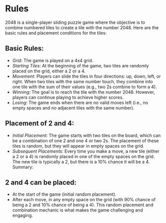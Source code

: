 # Rules

2048 is a single-player sliding puzzle game where the objective is to combine numbered tiles to create a tile with the number 2048. Here are the basic rules and placement conditions for the tiles:

## Basic Rules:

- _Grid_: The game is played on a 4x4 grid.
- _Starting Tiles_: At the beginning of the game, two tiles are randomly placed on the grid, either a 2 or a 4.
- _Movement_: Players can slide the tiles in four directions: up, down, left, or right. When two tiles with the same number touch, they combine into one tile with the sum of their values (e.g., two 2s combine to form a 4).
- _Winning_: The goal is to reach the tile with the number 2048. However, players can continue playing to achieve higher scores.
- _Losing_: The game ends when there are no valid moves left (i.e., no empty spaces and no adjacent tiles with the same number).

## Placement of 2 and 4:

- _Initial Placement_: The game starts with two tiles on the board, which can be a combination of one 2 and one 4 or two 2s. The placement of these tiles is random, but they will appear in empty spaces on the grid.
- _Subsequent Placements_: Every time you make a move, a new tile (either a 2 or a 4) is randomly placed in one of the empty spaces on the grid. The new tile is typically a 2, but there is a 10% chance it will be a 4.
  Summary:

## 2 and 4 can be placed:

- At the start of the game (initial random placement).
- After each move, in any empty space on the grid (with 90% chance of being a 2 and 10% chance of being a 4).
  This random placement and combination mechanic is what makes the game challenging and engaging.
